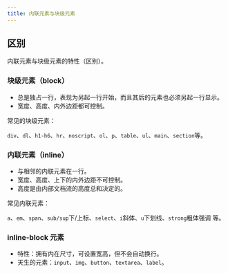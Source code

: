 ```yaml
---
title: 内联元素与块级元素
---
```


## 区别

内联元素与块级元素的特性（区别）。

### 块级元素（block）

- 总是独占一行，表现为另起一行开始，而且其后的元素也必须另起一行显示。
- 宽度、高度、内外边距都可控制。

常见的块级元素：

`div`、`dl`、`h1-h6`、`hr`、`noscript`、`ol`、`p`、`table`、`ul`、`main`、`section`等。

### 内联元素（inline）

- 与相邻的内联元素在一行。
- 宽度、高度、上下的内外边距不可控制。
- 高度是由内部文档流的高度总和决定的。

常见内联元素：

`a`、`em`、`span`、`sub/sup`下/上标、`select`、`i`斜体、`u`下划线、`strong`粗体强调 等。

### inline-block 元素

- 特性：拥有内在尺寸，可设置宽高，但不会自动换行。
- 天生的元素：`input`、`img`、`button`、`textarea`、`label`。
